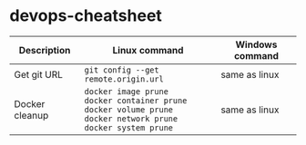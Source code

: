 # devops-cheatsheet

|Description|Linux command|Windows command|
|--|--|--|
|Get git URL|`git config --get remote.origin.url`|same as linux|
|Docker cleanup|`docker image prune` <br> `docker container prune` <br> `docker volume prune` <br> `docker network prune` <br> `docker system prune`|same as linux |
